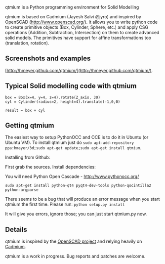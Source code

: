 qtmium is a Python programming environment for Solid Modelling

qtmium is based on Cadmium (Jayesh Salvi @jyro) and inspired by OpenSCAD (http://www.openscad.org/). It allows you to write python code to create primitive objects (Box, Cylinder, Sphere, etc.) and apply CSG operations (Addition, Subtraction, Intersection) on them to create advanced solid models. The primitives have support for affine transformations too (translation, rotation).

Screenshots and examples
------------------------
[http://hmeyer.github.com/qtmium/](http://hmeyer.github.com/qtmium/).

Typical Solid modelling code with qtmium
------------------------------------------
    box = Box(x=4, y=4, z=4).rotate(Z_axis, 30)
    cyl = Cylinder(radius=2, height=4).translate(-1,0,0)

    result = box + cyl

Getting qtmium
---------------------------

The easiest way to setup PythonOCC and OCE is to do it in Ubuntu (or Ubuntu VM). 
To install qtmium just do `sudo apt-add-repository ppa:hmeyer/3d;sudo apt-get update;sudo apt-get install qtmium`.

Installing from Github:

First grab the sources.
Install dependencies:

You will need Python Open Cascade - http://www.pythonocc.org/

`sudo apt-get install python-qt4 pyqt4-dev-tools python-qscintilla2 python-argparse`


There seems to be a bug that will produce an error message when you start qtmium the first time. 
Please run:
`python setup.py install`

It will give you errors, ignore those; you can just start qtmium.py now.



Details
--------------------------
qtmium is inspired by the [OpenSCAD project](http://www.openscad.org/) and relying heavily on [Cadmium](http://http://jayesh3.github.com/cadmium/).

qtmium is a work in progress. Bug reports and patches are welcome.

